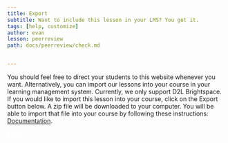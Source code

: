 ```yaml
---
title: Export
subtitle: Want to include this lesson in your LMS? You got it.
tags: [help, customize]
author: evan
lesson: peerreview
path: docs/peerreview/check.md


---
```


You should feel free to direct your students to this website whenever you want. Alternatively, you can import our lessons into your course in your learning management system. Currently, we only support D2L Brightspace. If you would like to import this lesson into your course, click on the Export button below. A zip file will be downloaded to your computer. You will be able to import that file into your course by following these instructions: <a href="https://brocku-my.sharepoint.com/:w:/g/personal/cmurgu_brocku_ca/EV6pholAobVLi61JL3thBZsBIrjaD-v_sRks54KhHQG2-g?e=wmFzVj">Documentation</a>.

<a href="../peer-review-01122023.zip" class="uk-button uk-button-danger" style="color: white;">Export</a>